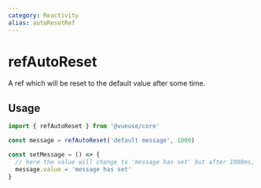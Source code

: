 ```yaml
---
category: Reactivity
alias: autoResetRef
---
```


# refAutoReset

A ref which will be reset to the default value after some time.

## Usage

```ts
import { refAutoReset } from '@vueuse/core'

const message = refAutoReset('default message', 1000)

const setMessage = () => {
  // here the value will change to 'message has set' but after 1000ms, it will change to 'default message'
  message.value = 'message has set'
}
```
